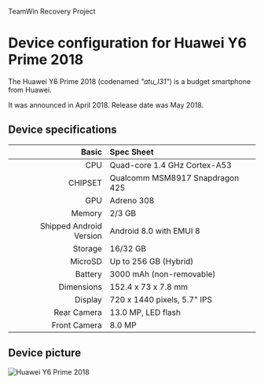 TeamWin Recovery Project

Device configuration for Huawei Y6 Prime 2018
=========================================

The Huawei Y6 Prime 2018 (codenamed _"atu_l31"_) is a budget smartphone from Huawei.

It was announced in April 2018. Release date was May 2018.

## Device specifications

Basic   | Spec Sheet
-------:|:-------------------------
CPU     | Quad-core 1.4 GHz Cortex-A53
CHIPSET | Qualcomm MSM8917 Snapdragon 425
GPU     | Adreno 308
Memory  | 2/3 GB
Shipped Android Version | Android 8.0 with EMUI 8
Storage | 16/32 GB
MicroSD | Up to 256 GB (Hybrid)
Battery | 3000 mAh (non-removable)
Dimensions | 152.4 x 73 x 7.8 mm
Display | 720 x 1440 pixels, 5.7" IPS
Rear Camera  | 13.0 MP, LED flash
Front Camera | 8.0 MP

## Device picture

![Huawei Y6 Prime 2018](https://fdn2.gsmarena.com/vv/pics/huawei/huawei-y6-2018-1.jpg "Huawei Y6 Prime 2018")

